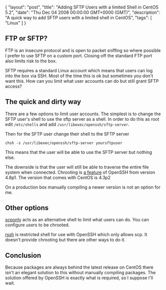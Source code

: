 {
  "layout": "post",
  "title": "Adding SFTP Users with a limited Shell in CentOS 5.2",
  "date": "Thu Dec 04 2008 00:00:00 GMT+0000 (GMT)",
  "description": "A quick way to add SFTP users with a limited shell in CentOS",
  "tags": [
    "Linux"
  ]
}

## FTP or SFTP?

FTP is an insecure protocol and is open to packet sniffing so where possible I prefer to use SFTP on a custom port. Closing off the standard FTP port also limits risk to the box.

SFTP requires a standard Linux account which means that users can log into the box via SSH. Most of the time this is ok but sometimes you don't want this. How can you limit what user accounts can do but still grant SFTP access?

## The quick and dirty way

There are a few options to limit user accounts. The simplest is to change the SFTP user's shell to use the sftp server as a shell. In order to do this as root edit `/etc/shells` and add `/usr/libexec/openssh/sftp-server`.

Then for the SFTP user change their shell to the SFTP server 

    chsh -s /usr/libexec/openssh/sftp-server yoursftpuser 

This means that the user will be able to use the SFTP server but nothing else.

The downside is that the user will still be able to traverse the entire file system when connected. Chrooting is [a feature][1] of OpenSSH from version 4.8p1. The version that comes with CentOS is 4.3p2

On a production box manually compiling a newer version is not an option for me.

## Other options

[scponly][2] acts as an alternative shell to limit what users can do. You can configure users to be chrooted.

[rssh][3] is restricted shell for use with OpenSSH which only allows scp. It doesn't provide chrooting but there are other ways to do it.

## Conclusion

Because packages are always behind the latest release on CentOS there isn't an elegant solution to this without manually compiling packages. The solution offered by OpenSSH is exactly what is required, so I suppose I'll wait.

 [1]: http://undeadly.org/cgi?action=article&sid=20080220110039
 [2]: http://www.sublimation.org/scponly/wiki/index.php/Main_Page
 [3]: http://rssh.sourceforge.net/
